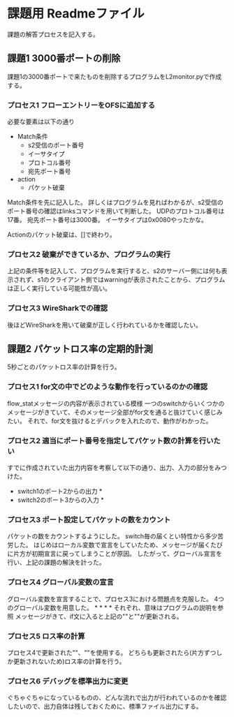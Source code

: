 # 課題用 Readmeファイル
課題の解答プロセスを記入する。

## 課題1 3000番ポートの削除
課題1の3000番ポートで来たものを削除するプログラムをL2monitor.pyで作成する。

### プロセス1 フローエントリーをOFSに追加する
必要な要素は以下の通り
* Match条件
    * s2受信のポート番号
    * イーサタイプ
    * プロトコル番号
    * 宛先ポート番号
* action
    * パケット破棄

Match条件を先に記入した。
詳しくはプログラムを見ればわかるが、s2受信のポート番号の確認はlinksコマンドを用いて判断した。
UDPのプロトコル番号は17番。
宛先ポート番号は3000番。
イーサタイプは0x0080やったかな。

Actionのパケット破棄は、[]で終わり。

### プロセス2 破棄ができているか、プログラムの実行
上記の条件等を記入して、プログラムを実行すると、s2のサーバー側には何も表示されず、s1のクライアント側ではwarningが表示されたことから、プログラムは正しく実行している可能性が高い。

### プロセス3 WireSharkでの確認
後ほどWireSharkを用いて破棄が正しく行われているかを確認したい。

## 課題2 パケットロス率の定期的計測 
5秒ごとのパケットロス率の計算を行う。

### プロセス1 for文の中でどのような動作を行っているのかの確認
flow_statメッセージの内容が表示されている模様
一つのswitchからいくつかのメッセージがきていて、そのメッセージ全部がfor文を通ると抜けていく感じみたい。
それで、for文を抜けるとデバックを入れたので、動作がわかった。

### プロセス2 適当にポート番号を指定してパケット数の計算を行いたい
すでに作成されていた出力内容を考察して以下の通り、出力、入力の部分をみつけた。
* switch1のポート2からの出力
    * 
* switch2のポート3からの入力
    * 

### プロセス3 ポート設定してパケットの数をカウント
パケットの数をカウントするようにした。
switch毎の届くとい特性から多少苦労した。
はじめはローカル変数で宣言をしていたため、メッセージが届くたびに片方が初期宣言に戻ってしまうことが原因。
したがって、グローバル宣言を行い、上記の課題の解決を計った。

### プロセス4 グローバル変数の宣言
グローバル変数を宣言することで、プロセス3における問題点を克服した。
4つのグローバル変数を用意した。
* 
* 
* 
* 
それぞれ、意味はプログラムの説明を参照
メッセージがきて、if文に入ると上記の""と""が更新される。

### プロセス5 ロス率の計算
プロセス4で更新された""、""を使用する。
どちらも更新されたら(片方ずつしか更新されないため)ロス率の計算を行う。

### プロセス6 デバッグを標準出力に変更
ぐちゃぐちゃになっているものの、どんな流れで出力が行われているのかを確認したいので、出力自体は残しておくために、標準ファイル出力にする。